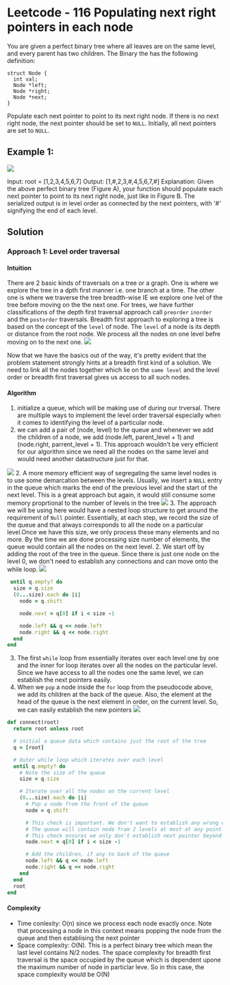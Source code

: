# Leetcode - 116 Populating next right pointers in each node

You are given a perfect binary tree where all leaves are on the same level, and every parent has two children. The
Binary the has the following definition:
```
struct Node {
  int val;
  Node *left;
  Node *right;
  Node *next;
}
```
Populate each next pointer to point to its next right node. If there is no next right node, the next pointer should be
set to `NULL`.
Initially, all next pointers are set to `NULL`.

## Example 1:
![](../files/116_sample.png)

Input: root = [1,2,3,4,5,6,7]
Output: [1,#,2,3,#,4,5,6,7,#]
Explanation: Given the above perfect binary tree (Figure A), your function should populate each next pointer to point to its next right node, just like in Figure B. The serialized output is in level order as connected by the next pointers, with '#' signifying the end of each level.

## Solution

### Approach 1: Level order traversal
#### Intuition
There are 2 basic kinds of traversals on a tree or a graph. One is where we explore the tree in a dpth first manner i.e.
one branch at a time. The other one is where we traverse the tree breadth-wise IE we explore one lvel of the tree before
moving on the the next one. For trees, we have further classifications of the depth first traversal approach call
`preorder` `inorder` and the `postorder` traversals. Breadth first approach to exploring a tree is based on the concept
of the `level` of node. The `level` of a node is its depth or distance from the root node. We process all the nodes on
one level befre moving on to the next one.
![](../files/116_1.png)

Now that we have the basics out of the way, it's pretty evident that the problem statement strongly hints at a breadth
first kind of a solution. We need to link all the nodes together which lie on the `same level` and the level order or
breadth first traversal gives us access to all such nodes.

#### Algorithm
1. initialize a queue, which will be making use of during our trversal. There are multiple ways to implement the level
   order traversal especially when it comes to identifying the level of a particular node.
  1. we can add a pair of (node, level) to the queue and whenever we add the children of a node, we add (node.left,
     parent_level + 1) and (node.right, parrent_level + 1). This approach wouldn't be very efficient for our algorithm
     since we need all the nodes on the same level and would need another datastructure just for that.

![](../files/116_2.png)
  2. A more memory efficient way of segregating the same level nodes is to use some demarcation between the levels.
     Usually, we insert a `NULL` entry in the queue which marks the end of the previous level and the start of the next
     level. This is a great approach but again, it would still consume some memory proprtional to the number of levels
     in the tree
![](../files/116_3.png)
  3. The approach we will be using here would have a nested loop structure to get around the requirement of `Null`
     pointer. Essentially, at each step, we record the size of the queue and that always corresponds to all the node on
     a particular level.Once we have this size, we only process these many elements and no more. By the time we are done
     processing size number of elements, the queue would contain all the nodes on the next level.
2. We start off by adding the root of the tree in the queue. Since there is just one node on the level 0, we don't need
   to establish any connections and can move onto the while loop.
![](../files/116_4.png)
  ```ruby
   until q.empty? do
    size = q.size
    (0...size).each do |i|
      node = q.shift

      node.next = q[0] if i < size -1

      node.left && q << node.left
      node.right && q << node.right
    end
  end

  ```

3. The first `while` loop from essentially iterates over each level one by one and the inner for loop iterates over all
   the nodes on the particular level. Since we have access to all the nodes one the same level, we can establish the
   next pointers easily.
4. When we `pop` a node inside the `for` loop from the pseudocode above, we add its children at the back of the queue.
   Also, the element at the head of the queue is the next element in order, on the current level. So, we can easily
   establish the new pointers
![](../files/116_5.png)

```ruby
def connect(root)
  return root unless root

  # initial a queue data which contains just the root of the tree
  q = [root]

  # Outer while loop which iterates over each level
  until q.empty? do
    # Note the size of the queue
    size = q.size

    # Iterate over all the nodes on the current level
    (0...size).each do |i|
      # Pop a node from the front of the queue
      node = q.shift

      # This check is important. We don't want to establish any wrong connection.
      # The queue will contain node from 2 levels at most at any point in time.
      # This check ensures we only don't establish next pointer beyond the end of a level
      node.next = q[0] if i < size -1

      # Add the children, if any to back of the queue
      node.left && q << node.left
      node.right && q << node.right
    end
  end
  root
end
```
#### Complexity

- Time conlexity: O(n) since we process each node exactly once. Note that processing a node in this context means
  popping the node from the queue and then establising the next pointer
- Space complexity: O(N). This is a perfect binary tree which mean the last level contains N/2 nodes. The space
  complexity for breadth first traversal is the space occupied by the queue which is dependent upone the maximum number
  of node in particlar leve. So in this case, the space complexity would be O(N)
